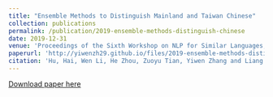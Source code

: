 ```yaml
---
title: "Ensemble Methods to Distinguish Mainland and Taiwan Chinese"
collection: publications
permalink: /publication/2019-ensemble-methods-distinguish-chinese
date: 2019-12-31
venue: 'Proceedings of the Sixth Workshop on NLP for Similar Languages, Varieties and Dialects at NAACL 2019'
paperurl: 'http://yiwenzh29.github.io/files/2019-ensemble-methods-distinguish-chinese.pdf'
citation: 'Hu, Hai, Wen Li, He Zhou, Zuoyu Tian, Yiwen Zhang and Liang Zou. (2019). &quot;Paper Title Number 3.&quot; <i>Proceedings of the Sixth Workshop on NLP for Similar Languages, Varieties and Dialects at NAACL 2019</i>. Minneapolis, MN.'
---
```


[Download paper here](http://yiwenzh29.github.io/files/2019-ensemble-methods-distinguish-chinese.pdf)
